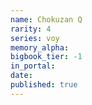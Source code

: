 ```yaml
---
name: Chokuzan Q
rarity: 4
series: voy
memory_alpha:
bigbook_tier: -1
in_portal:
date:
published: true
---
```



